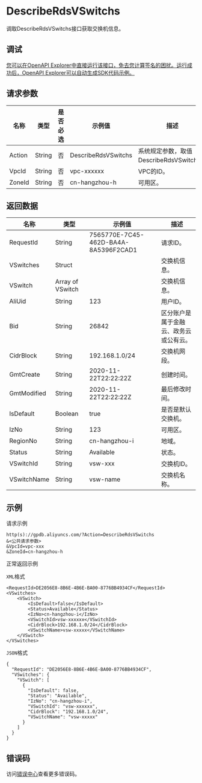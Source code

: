 # DescribeRdsVSwitchs

调取DescribeRdsVSwitchs接口获取交换机信息。

## 调试

[您可以在OpenAPI Explorer中直接运行该接口，免去您计算签名的困扰。运行成功后，OpenAPI Explorer可以自动生成SDK代码示例。](https://api.aliyun.com/#product=gpdb&api=DescribeRdsVSwitchs&type=RPC&version=2016-05-03)

## 请求参数

|名称|类型|是否必选|示例值|描述|
|--|--|----|---|--|
|Action|String|否|DescribeRdsVSwitchs|系统规定参数，取值DescribeRdsVSwitchs。 |
|VpcId|String|否|vpc-xxxxxx|VPC的ID。 |
|ZoneId|String|否|cn-hangzhou-h|可用区。 |

## 返回数据

|名称|类型|示例值|描述|
|--|--|---|--|
|RequestId|String|7565770E-7C45-462D-BA4A-8A5396F2CAD1|请求ID。 |
|VSwitches|Struct| |交换机信息。 |
|VSwitch|Array of VSwitch| |交换机信息。 |
|AliUid|String|123|用户ID。 |
|Bid|String|26842|区分账户是属于金融云、政务云或公有云。 |
|CidrBlock|String|192.168.1.0/24|交换机网段。 |
|GmtCreate|String|2020-11-22T22:22:22Z|创建时间。 |
|GmtModified|String|2020-11-22T22:22:22Z|最后修改时间。 |
|IsDefault|Boolean|true|是否是默认交换机。 |
|IzNo|String|123|可用区。 |
|RegionNo|String|cn-hangzhou-i|地域。 |
|Status|String|Available|状态。 |
|VSwitchId|String|vsw-xxx|交换机ID。 |
|VSwitchName|String|vsw-name|交换机名称。 |

## 示例

请求示例

```
http(s)://gpdb.aliyuncs.com/?Action=DescribeRdsVSwitchs
&<公共请求参数>
&VpcId=vpc-xxx
&ZoneId=cn-hangzhou-h
```

正常返回示例

`XML`格式

```
<RequestId>DE2056E8-8B6E-4B6E-BA00-8776BB4934CF</RequestId>
<VSwitches>
    <VSwitch>
        <IsDefault>false</IsDefault>
        <Status>Available</Status>
        <IzNo>cn-hangzhou-i</IzNo>
        <VSwitchId>vsw-xxxxxx</VSwitchId>
        <CidrBlock>192.168.1.0/24</CidrBlock>
        <VSwitchName>vsw-xxxxx</VSwitchName>
    </VSwitch>
</VSwitches>
```

`JSON`格式

```
{
  "RequestId": "DE2056E8-8B6E-4B6E-BA00-8776BB4934CF",
  "VSwitches": {
    "VSwitch": [
      {
        "IsDefault": false,
        "Status": "Available",
        "IzNo": "cn-hangzhou-i",
        "VSwitchId": "vsw-xxxxxx",
        "CidrBlock": "192.168.1.0/24",
        "VSwitchName": "vsw-xxxxx"
      }
    ]
  }
}
```

## 错误码

访问[错误中心](https://error-center.alibabacloud.com/status/product/gpdb)查看更多错误码。

